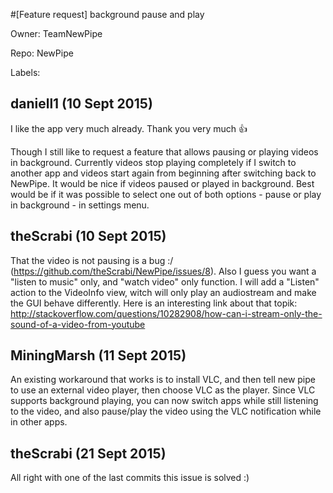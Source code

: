 #[Feature request] background pause and play

Owner: TeamNewPipe

Repo: NewPipe

Labels: 

## daniell1 (10 Sept 2015)

I like the app very much already. Thank you very much :+1: 

Though I still like to request a feature that allows pausing or playing videos in background. Currently videos stop playing completely if I switch to another app and videos start again from beginning after switching back to NewPipe. It would be nice if videos paused or played in background. Best would be if it was possible to select one out of both options - pause or play in background - in settings menu.


## theScrabi (10 Sept 2015)

That the video is not pausing is a bug :/ (https://github.com/theScrabi/NewPipe/issues/8). Also I guess you want a "listen to music" only, and "watch video" only function. I will add a "Listen" action to the VideoInfo view, witch will only play an audiostream and make the GUI behave differently. Here is an interesting link about that topik:
http://stackoverflow.com/questions/10282908/how-can-i-stream-only-the-sound-of-a-video-from-youtube


## MiningMarsh (11 Sept 2015)

An existing workaround that works is to install VLC, and then tell new pipe to use an external video player, then choose VLC as the player. Since VLC supports background playing, you can now switch apps while still listening to the video, and also pause/play the video using the VLC notification while in other apps.


## theScrabi (21 Sept 2015)

All right with one of the last commits this issue is solved :)


